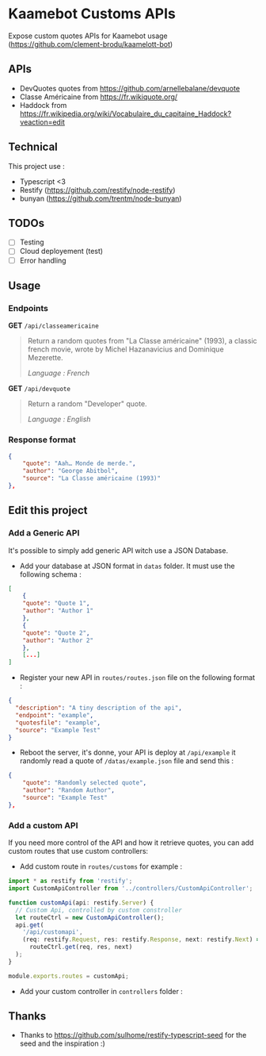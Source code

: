 # Kaamebot Customs APIs

Expose custom quotes APIs for Kaamebot usage (https://github.com/clement-brodu/kaamelott-bot)

## APIs

- DevQuotes quotes from https://github.com/arnellebalane/devquote
- Classe Américaine from https://fr.wikiquote.org/
- Haddock from https://fr.wikipedia.org/wiki/Vocabulaire_du_capitaine_Haddock?veaction=edit

## Technical

This project use :

- Typescript <3
- Restify (https://github.com/restify/node-restify)
- bunyan (https://github.com/trentm/node-bunyan)

## TODOs

- [ ] Testing
- [ ] Cloud deployement (test)
- [ ] Error handling

## Usage

### Endpoints

**GET** `/api/classeamericaine`

> Return a random quotes from "La Classe américaine" (1993), a classic french movie, wrote by Michel Hazanavicius and Dominique Mezerette.
>
> _Language : French_

**GET** `/api/devquote`

> Return a random "Developer" quote.
>
> _Language : English_

### Response format

```json
{
	"quote": "Aah… Monde de merde.",
	"author": "George Abitbol",
	"source": "La Classe américaine (1993)"
},
```

## Edit this project

### Add a Generic API

It's possible to simply add generic API witch use a JSON Database.

- Add your database at JSON format in `datas` folder. It must use the following schema :

```json
[
	{
	"quote": "Quote 1",
	"author": "Author 1"
	},
	{
	"quote": "Quote 2",
	"author": "Author 2"
	},
	[...]
]
```

- Register your new API in `routes/routes.json` file on the following format :

```json
{
  "description": "A tiny description of the api",
  "endpoint": "example",
  "quotesfile": "example",
  "source": "Example Test"
}
```

- Reboot the server, it's donne, your API is deploy at `/api/example` it randomly read a quote of `/datas/example.json` file and send this :

```json
{
	"quote": "Randomly selected quote",
	"author": "Random Author",
	"source": "Example Test"
},
```

### Add a custom API

If you need more control of the API and how it retrieve quotes, you can add custom routes that use custom controllers:

- Add custom route in `routes/customs` for example :

```typescript
import * as restify from 'restify';
import CustomApiController from '../controllers/CustomApiController';

function customApi(api: restify.Server) {
  // Custom Api, controlled by custom constroller
  let routeCtrl = new CustomApiController();
  api.get(
    '/api/customapi',
    (req: restify.Request, res: restify.Response, next: restify.Next) =>
      routeCtrl.get(req, res, next)
  );
}

module.exports.routes = customApi;
```

- Add your custom controller in `controllers` folder :

## Thanks

- Thanks to https://github.com/sulhome/restify-typescript-seed for the seed and the inspiration :)
